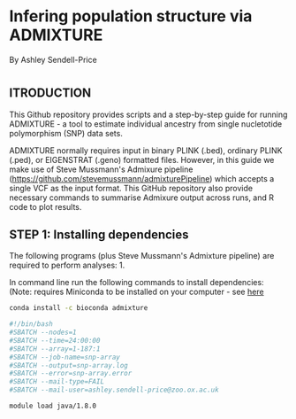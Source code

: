# Infering population structure via ADMIXTURE

By Ashley Sendell-Price

#

## ITRODUCTION
This Github repository provides scripts and a step-by-step guide for running ADMIXTURE - a tool to estimate individual ancestry from single nucletotide polymorphism (SNP) data sets. 

ADMIXTURE normally requires input in binary PLINK (.bed), ordinary PLINK (.ped), or EIGENSTRAT (.geno) formatted files. However, in this guide we make use of Steve Mussmann's Admixure pipeline (https://github.com/stevemussmann/admixturePipeline) which accepts a single VCF as the input format. This GitHub repository also provide necessary commands to summarise Admixure output across runs, and R code to plot results.

## STEP 1: Installing dependencies
The following programs (plus Steve Mussmann's Admixture pipeline) are required to perform analyses:
1. 

In command line run the following commands to install dependencies:
(Note: requires Miniconda to be installed on your computer - see [here](https://docs.conda.io/projects/continuumio-conda/en/latest/user-guide/install/macos.html)

```bash
conda install -c bioconda admixture


```







```bash
#!/bin/bash
#SBATCH --nodes=1
#SBATCH --time=24:00:00
#SBATCH --array=1-187:1
#SBATCH --job-name=snp-array
#SBATCH --output=snp-array.log
#SBATCH --error=snp-array.error
#SBATCH --mail-type=FAIL
#SBATCH --mail-user=ashley.sendell-price@zoo.ox.ac.uk

module load java/1.8.0

```
